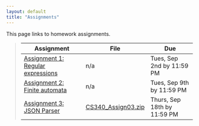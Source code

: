 ```yaml
---
layout: default
title: "Assignments"
---
```


This page links to homework assignments.

> Assignment | File | Due
> ---------- | ---- | ---
> [Assignment 1: Regular expressions](assign01.html) | n/a | Tues, Sep 2nd by 11:59 PM
> [Assignment 2: Finite automata](assign02.html) | n/a | Tues, Sep 9th by 11:59 PM
> [Assignment 3: JSON Parser](assign03.html) | [CS340\_Assign03.zip](CS340_Assign03.zip) | Thurs, Sep 18th by 11:59 PM
